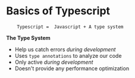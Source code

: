 # Basics of Typescript

```
    Typescript =  Javascript + A type system
```
**The Type System**

- Help us catch errors *during development*
- Uses `type annotations` to analyze our code
- Only active *during development*
- Doesn't provide any performance optimization
